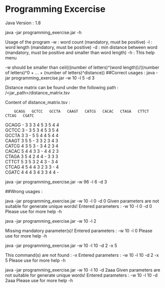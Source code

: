 # Programming Excercise

Java Version : 1.8

java -jar programming_exercise.jar -h

Usage of the program
-w     		   : word count (mandatory, must be positive)
-l    		   : word length (mandatory, must be positive)
-d           : min distance between word (mandatory, must be positive and smaller than word length)
-h           : This help menu

-w should be smaller than ceil(((number of letters)^(word length))/((number of letters)^0 + ... + (number of letters)^distance))
##Correct usages :
java -jar programming_exercise.jar -w 10 -l 5 -d 3

Distance matrix can be found under the following path : /<jar_path>/distance_matrix.tsv

Content of distance_matrix.tsv :

     	GCAGG	GCTCC	GCCTA	CAAGT	CATCG	CACAC	CTAGA	CTTCT	CTCAG	CGATC	
GCAGG	  -  	  3  	  3  	  3  	  4  	  5  	  3  	  5  	  4  	  4  	
GCTCC	  3  	  -  	  3  	  5  	  3  	  4  	  5  	  3  	  5  	  4  	
GCCTA	  3  	  3  	  -  	  5  	  5  	  4  	  4  	  5  	  4  	  4  	
CAAGT	  3  	  5  	  5  	  -  	  3  	  3  	  2  	  3  	  4  	  3  	
CATCG	  4  	  3  	  5  	  3  	  -  	  3  	  4  	  2  	  3  	  4  	
CACAC	  5  	  4  	  4  	  3  	  3  	  -  	  4  	  4  	  2  	  3  	
CTAGA	  3  	  5  	  4  	  2  	  4  	  4  	  -  	  3  	  3  	  3  	
CTTCT	  5  	  3  	  5  	  3  	  2  	  4  	  3  	  -  	  3  	  4  	
CTCAG	  4  	  5  	  4  	  4  	  3  	  2  	  3  	  3  	  -  	  4  	
CGATC	  4  	  4  	  4  	  3  	  4  	  3  	  3  	  4  	  4  	  - 

java -jar programming_exercise.jar -w 96 -l 6 -d 3

##Wrong usages : 

java -jar programming_exercise.jar -w 10 -l 0 -d 0
Given parameters are not suitable for generate unique words!
Entered parameters : -w 10 -l 0 -d 0 
Please use for more help -h

java -jar programming_exercise.jar -w 10 -l 2

Missing mandatory parameter(s)!
Entered parameters : -w 10 -l 0 
Please use for more help -h

java -jar programming_exercise.jar -w 10 -l 10 -d 2 -x 5

This command(s) are not found : -x
Entered parameters : -w 10 -l 10 -d 2 -x 5 
Please use for more help -h

java -jar programming_exercise.jar -w 10 -l 10 -d 2aaa
Given parameters are not suitable for generate unique words!
Entered parameters : -w 10 -l 10 -d 2aaa 
Please use for more help -h
